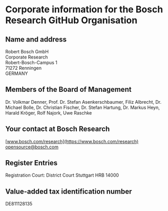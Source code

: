 # Corporate information for the Bosch Research GitHub Organisation

## Name and address

Robert Bosch GmbH  
Corporate Research  
Robert-Bosch-Campus 1  
71272 Renningen  
GERMANY

## Members of the Board of Management

Dr. Volkmar Denner, Prof. Dr. Stefan Asenkerschbaumer, Filiz Albrecht, Dr. Michael Bolle, Dr. Christian Fischer, Dr. Stefan Hartung, Dr. Markus Heyn, Harald Kröger, Rolf Najork, Uwe Raschke

## Your contact at Bosch Research

[www.bosch.com/research](https://www.bosch.com/research)  
[opensource@bosch.com](mailto:opensource@bosch.com)

## Register Entries

Registration Court: District Court Stuttgart HRB 14000

## Value-added tax identification number

DE811128135
